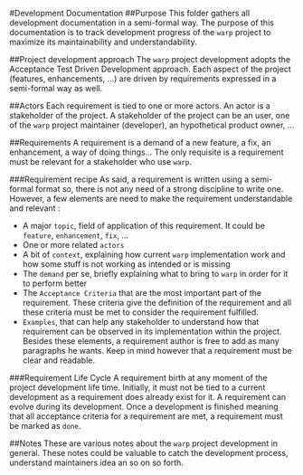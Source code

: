 #Development Documentation
##Purpose
This folder gathers all development documentation in a semi-formal way.
The purpose of this documentation is to track development progress of the
`warp` project to maximize its maintainability and understandability.

##Project development approach
The `warp` project development adopts the Acceptance Test Driven Development
approach.
Each aspect of the project (features, enhancements, ...) are driven by
requirements expressed in a semi-formal way as well.

##Actors
Each requirement is tied to one or more actors.
An actor is a stakeholder of the project.
A stakeholder of the project can be an user, one of the `warp` project
maintainer (developer), an hypothetical product owner, ...

##Requirements
A requirement is a demand of a new feature, a fix, an enhancement, a way of
doing things...
The only requisite is a requirement must be relevant for a stakeholder who use
`warp`.

###Requirement recipe
As said, a requirement is written using a semi-formal format so, there is not
any need of a strong discipline to write one.
However, a few elements are need to make the requirement understandable and
relevant :
- A major `topic`, field of application of this requirement. It could be
  `feature`, `enhancement`, `fix`, ...
- One or more related `actors`
- A bit of `context`, explaining how current `warp` implementation work and how
  some stuff is not working as intended or is missing
- The `demand` per se, briefly explaining what to bring to `warp` in order for
  it to perform better
- The `Acceptance Criteria` that are the most important part of the requirement.
  These criteria give the definition of the requirement and all these criteria
  must be met to consider the requirement fulfilled.
- `Examples`, that can help any stakeholder to understand how that requirement
  can be observed in its implementation within the project.
Besides these elements, a requirement author is free to add as many paragraphs
he wants. Keep in mind however that a requirement must be clear and readable.

###Requirement Life Cycle
A requirement birth at any moment of the project development life time.
Initially, it must not be tied to a current development as a requirement does
already exist for it.
A requirement can evolve during its development.
Once a development is finished meaning that all acceptance criteria for a
requirement are met, a requirement must be marked as `done`.

##Notes
These are various notes about the `warp` project development in general.
These notes could be valuable to catch the development process, understand
maintainers idea an so on so forth.
